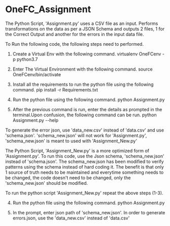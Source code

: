 # OneFC_Assignment

The Python Script, 'Assignment.py' uses a CSV file as an input. Performs transformations on the data as per a JSON Schema and outputs 2 files, 1 for the Correct Output and another for the errors in the input data file.

To Run the following code, the following steps need to performed.

1. Create a Virtual Env with the following command.
	   virtualenv OneFCenv -p python3.7

2. Enter The Virtual Environment with the following command.
	   source OneFCenv/bin/activate

3. Install all the requirements to run the python file using the following command.
	   pip install -r Requirements.txt

4. Run the python file using the following command.
	   python Assignment.py

5. After the previous command is run, enter the details as prompted in the terminal.Upon confusion, the following command can be run.
    python Assignment.py --help


To generate the error json, use 'data_new.csv' instead of 'data.csv'
and use 'schema.json'. 'schema_new.json' will not work for 'Assignment.py',
'schema_new.json' is meant to used with 'Assignment_New.py'



The Python Script, 'Assignment_New.py' is a more optimized form of 'Assignment.py'. To run this code, use the Json schema, 'schema_new.json' instead of 'schema.json'. The schema_new.json has been modified to verify patterns using the schema instead of hard coding it. The benefit is that only 1 source of truth needs to be maintained and everytime something needs to be changed, the code doesn't need to be changed, only the 'schema_new.json' should be modified.



To run the python script 'Assignment_New.py' repeat the above steps (1-3).

4. Run the python file using the following command.
		python Assignment.py

5. In the prompt, enter json path of 'schema_new.json'. In order to generate errors.json, use the 'data_new.csv' instead of 'data.csv'
